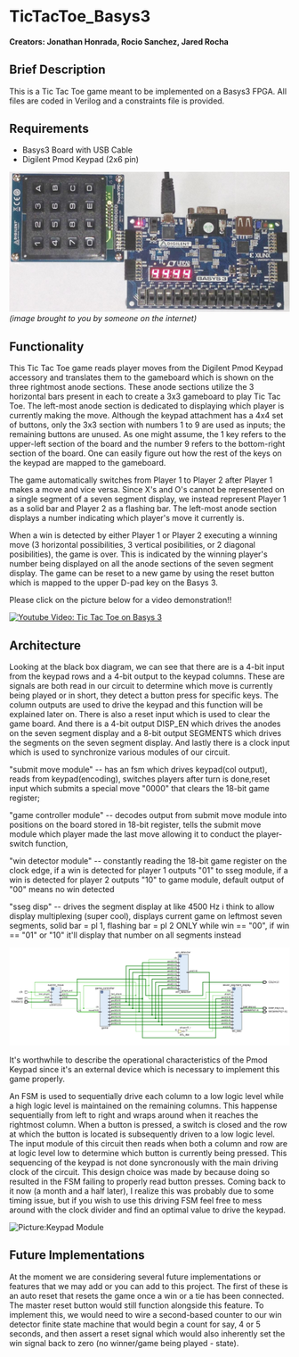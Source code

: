 # TicTacToe_Basys3
#### Creators: Jonathan Honrada, Rocio Sanchez, Jared Rocha
Brief Description
---------------
This is a Tic Tac Toe game meant to be implemented on a Basys3 FPGA. All files are coded in Verilog and a constraints file is provided.

Requirements
---------------
- Basys3 Board with USB Cable
- Digilent Pmod Keypad (2x6 pin) 

![Picture:Keypad and Basys 3](https://raw.githubusercontent.com/JonathanHonrada/TicTacToe_Basys3/master/Basys3_PmodKYPD.jpg)
                                    _(image brought to you by someone on the internet)_

Functionality
---------------
This Tic Tac Toe game reads player moves from the Digilent Pmod Keypad accessory and translates them to the gameboard which is shown on the three rightmost anode sections. These anode sections utilize the 3 horizontal bars present in each to create a 3x3 gameboard to play Tic Tac Toe. The left-most anode section is dedicated to displaying which player is currently making the move. Although the keypad attachment has a 4x4 set of buttons, only the 3x3 section with numbers 1 to 9 are used as inputs; the remaining buttons are unused. As one might assume, the 1 key refers to the upper-left section of the board and the number 9 refers to the bottom-right section of the board. One can easily figure out how the rest of the keys on the keypad are mapped to the gameboard.

The game automatically switches from Player 1 to Player 2 after Player 1 makes a move and vice versa. Since X's and O's cannot be represented on a single segment of a seven segment display, we instead represent Player 1 as a solid bar and Player 2 as a flashing bar. The left-most anode section displays a number indicating which player's move it currently is.

When a win is detected by either Player 1 or Player 2 executing a winning move (3 horizontal possibilities, 3 vertical posibilities, or 2 diagonal posibilities), the game is over. This is indicated by the winning player's number being displayed on all the anode sections of the seven segment display. The game can be reset to a new game by using the reset button which is mapped to the upper D-pad key on the Basys 3.

Please click on the picture below for a video demonstration!!

[![Youtube Video: Tic Tac Toe on Basys 3](https://i.ytimg.com/vi/3Zp5S_m8s-U/hqdefault.jpg?sqp=-oaymwEjCPYBEIoBSFryq4qpAxUIARUAAAAAGAElAADIQj0AgKJDeAE=&rs=AOn4CLBg3-e8QM3Py1Z66wh6rr2dO1FEpA)](https://www.youtube.com/watch?v=3Zp5S_m8s-U)

Architecture
--------------
Looking at the black box diagram, we can see that there are is a 4-bit input from the keypad rows and a 4-bit output to the keypad columns. These are signals are both read in our circuit to determine which move is currently being played or in short, they detect a button press for specific keys. The column outputs are used to drive the keypad and this function will be explained later on. There is also a reset input which is used to clear the game board. And there is a 4-bit output DISP_EN which drives the anodes on the seven segment display and a 8-bit output SEGMENTS which drives the segments on the seven segment display. And lastly there is a clock input which is used to synchronize various modules of our circuit.

"submit move module" -- has an fsm which drives keypad(col output), reads from keypad(encoding), switches players after turn is done,reset input which submits a special move "0000" that clears the 18-bit game register;

"game controller module" -- decodes output from submit move module into positions on the board stored in 18-bit register, tells the submit move module which player made the last move allowing it to conduct the player-switch function,

"win detector module" -- constantly reading the 18-bit game register on the clock edge, if a win is detected for player 1 outputs "01" to sseg module, if a win is detected for player 2 outputs "10" to game module, default output of "00" means no win detected

"sseg disp" -- drives the segment display at like 4500 Hz i think to allow display multiplexing (super cool), displays current game on leftmost seven segments, solid bar = pl 1, flashing bar = pl 2 ONLY while win == "00", if win == "01" or "10" it'll display that number on all segments instead

![Picture:Elaborated Design](https://raw.githubusercontent.com/JonathanHonrada/TicTacToe_Basys3/master/elaborated_design.png)

It's worthwhile to describe the operational characteristics of the Pmod Keypad since it's an external device which is necessary to implement this game properly.

An FSM is used to sequentially drive each column to a low logic level while a high logic level is maintained on the remaining columns. This happense sequentially from left to right and wraps around when it reaches the rightmost column. When a button is pressed, a switch is closed and the row at which the button is located is subsequently driven to a low logic level. The input module of this circuit then reads when both a column and row are at logic level low to determine which button is currently being pressed. This sequencing of the keypad is not done syncronously with the main driving clock of the circuit. This design choice was made by because doing so resulted in the FSM failing to properly read button presses. Coming back to it now (a month and a half later), I realize this was probably due to some timing issue, but if you wish to use this driving FSM feel free to mess around with the clock divider and find an optimal value to drive the keypad.

![Picture:Keypad Module](https://i.imgur.com/PWv8lRb.png)

Future Implementations
----------------
At the moment we are considering several future implementations or features that we may add or you can add to this project. The first of these is an auto reset that resets the game once a win or a tie has been connected. The master reset button would still function alongside this feature. To implement this, we would need to wire a second-based counter to our win detector finite state machine that would begin a count for say, 4 or 5 seconds, and then assert a reset signal which would also inherently set the win signal back to zero (no winner/game being played - state).

